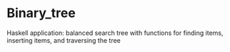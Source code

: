 # Binary_tree
Haskell application: balanced search tree with functions for finding items, inserting items, and traversing the tree

